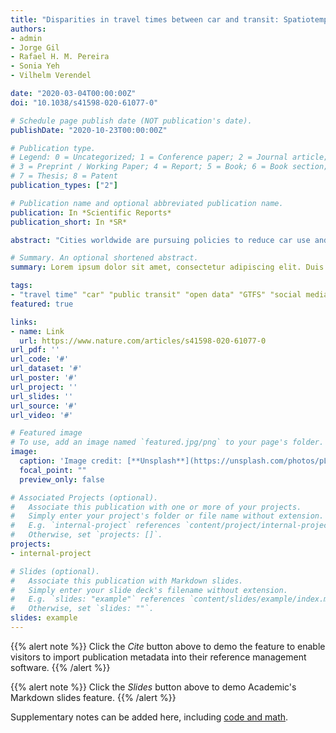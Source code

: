 ```yaml
---
title: "Disparities in travel times between car and transit: Spatiotemporal patterns in cities"
authors:
- admin
- Jorge Gil
- Rafael H. M. Pereira
- Sonia Yeh
- Vilhelm Verendel

date: "2020-03-04T00:00:00Z"
doi: "10.1038/s41598-020-61077-0"

# Schedule page publish date (NOT publication's date).
publishDate: "2020-10-23T00:00:00Z"

# Publication type.
# Legend: 0 = Uncategorized; 1 = Conference paper; 2 = Journal article;
# 3 = Preprint / Working Paper; 4 = Report; 5 = Book; 6 = Book section;
# 7 = Thesis; 8 = Patent
publication_types: ["2"]

# Publication name and optional abbreviated publication name.
publication: In *Scientific Reports*
publication_short: In *SR*

abstract: "Cities worldwide are pursuing policies to reduce car use and prioritise public transit (PT) as a means to tackle congestion, air pollution, and greenhouse gas emissions. The increase of PT ridership is constrained by many aspects; among them, travel time and the built environment are considered the most critical factors in the choice of travel mode. We propose a data fusion framework including real-time traffic data, transit data, and travel demand estimated using Twitter data to compare the travel time by car and PT in four cities (São Paulo, Brazil; Stockholm, Sweden; Sydney, Australia; and Amsterdam, the Netherlands) at high spatial and temporal resolutions. We use real-world data to make realistic estimates of travel time by car and by PT and compare their performance by time of day and by travel distance across cities. Our results suggest that using PT takes on average 1.4–2.6 times longer than driving a car. The share of area where travel time favours PT over car use is very small: 0.62% (0.65%), 0.44% (0.48%), 1.10% (1.22%) and 1.16% (1.19%) for the daily average (and during peak hours) for São Paulo, Sydney, Stockholm, and Amsterdam, respectively. The travel time disparity, as quantified by the travel time ratio R (PT travel time divided by the car travel time), varies widely during an average weekday, by location and time of day. A systematic comparison between these two modes shows that the average travel time disparity is surprisingly similar across cities: R < 1 for travel distances less than 3 km, then increases rapidly but quickly stabilises at around 2. This study contributes to providing a more realistic performance evaluation that helps future studies further explore what city characteristics as well as urban and transport policies make public transport more attractive, and to create a more sustainable future for cities."

# Summary. An optional shortened abstract.
summary: Lorem ipsum dolor sit amet, consectetur adipiscing elit. Duis posuere tellus ac convallis placerat. Proin tincidunt magna sed ex sollicitudin condimentum.

tags:
- "travel time" "car" "public transit" "open data" "GTFS" "social media data"
featured: true

links:
- name: Link
  url: https://www.nature.com/articles/s41598-020-61077-0
url_pdf: ''
url_code: '#'
url_dataset: '#'
url_poster: '#'
url_project: ''
url_slides: ''
url_source: '#'
url_video: '#'

# Featured image
# To use, add an image named `featured.jpg/png` to your page's folder.
image:
  caption: 'Image credit: [**Unsplash**](https://unsplash.com/photos/pLCdAaMFLTE)'
  focal_point: ""
  preview_only: false

# Associated Projects (optional).
#   Associate this publication with one or more of your projects.
#   Simply enter your project's folder or file name without extension.
#   E.g. `internal-project` references `content/project/internal-project/index.md`.
#   Otherwise, set `projects: []`.
projects:
- internal-project

# Slides (optional).
#   Associate this publication with Markdown slides.
#   Simply enter your slide deck's filename without extension.
#   E.g. `slides: "example"` references `content/slides/example/index.md`.
#   Otherwise, set `slides: ""`.
slides: example
---
```


{{% alert note %}}
Click the *Cite* button above to demo the feature to enable visitors to import publication metadata into their reference management software.
{{% /alert %}}

{{% alert note %}}
Click the *Slides* button above to demo Academic's Markdown slides feature.
{{% /alert %}}

Supplementary notes can be added here, including [code and math](https://sourcethemes.com/academic/docs/writing-markdown-latex/).
